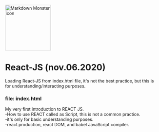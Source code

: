 <img src="https://raw.githubusercontent.com/rexxars/react-hexagon/master/logo/react-hexagon.png"
     alt="Markdown Monster icon"
     width=150px />
# React-JS (nov.06.2020)  
Loading React-JS from index.html file, it's not the best practice, but this is for understanding/interacting purposes.  

### file:  index.html  
My very first introduction to REACT JS.  
-How to use REACT called as Script, this is not a common practice.  
-it's only for basic understanding purposes.  
-react.production, react DOM, and babel JavaScript compiler.  
